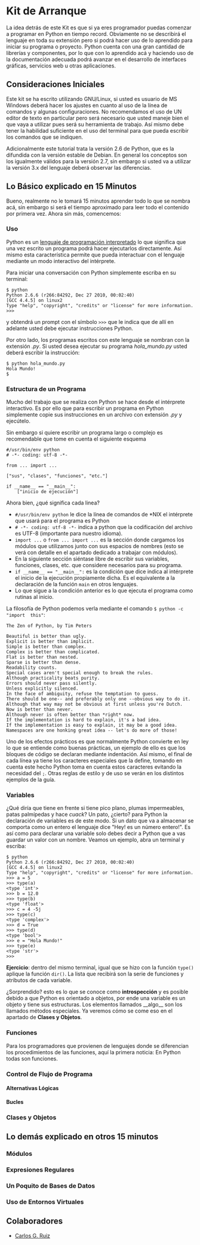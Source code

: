 # Kit de Arranque

La idea detrás de este Kit es que si ya eres programador puedas comenzar a 
programar en Python en tiempo record. Obviamente no se describirá el lenguaje en
toda su extensión pero si podrá hacer uso de lo aprendido para iniciar su 
programa o proyecto. Python cuenta con una gran cantidad de librerías y 
componentes, por lo que con lo aprendido acá y haciendo uso de la documentación
adecuada podrá avanzar en el desarrollo de interfaces gráficas, servicios web u
otras aplicaciones.

## Consideraciones Iniciales

Este kit se ha escrito utilizando GNU/Linux, si usted es usuario de MS Windows
deberá hacer los ajustes en cuanto al uso de la línea de comandos y algunas
configuraciones. No recomendamos el uso de UN editor de texto en particular pero
será necesario que usted maneje bien el que vaya a utilizar pues será su 
herramienta de trabajo. Así mismo debe tener la habilidad suficiente en el uso
del terminal para que pueda escribir los comandos que se indiquen. 

Adicionalmente este tutorial trata la versión 2.6 de Python, que es la difundida
con la versión estable de Debian. En general los conceptos son los igualmente
válidos para la versión 2.7, sin embargo si usted va a utilizar la versión 3.x
del lenguaje deberá observar las diferencias.

## Lo Básico explicado en 15 Minutos

Bueno, realmente no le tomará 15 minutos aprender todo lo que se nombra acá, 
sin embargo si será el tiempo aproximado para leer todo el contenido por 
primera vez. Ahora sin más, comencemos:

### Uso

Python es un [lenguaje de programación interpretado][lenguaje-interpretado] lo
que significa que una vez escrito un programa podrá hacer ejecutarlos 
directamente. Así mismo esta característica permite que pueda interactuar con
el lenguaje mediante un modo interactivo del intérprete.

Para iniciar una conversación con Python simplemente escriba en su terminal:

    $ python
    Python 2.6.6 (r266:84292, Dec 27 2010, 00:02:40) 
    [GCC 4.4.5] on linux2
    Type "help", "copyright", "credits" or "license" for more information.
    >>> 

y obtendrá un prompt con el símbolo `>>>` que le indica que de allí en 
adelante usted debe ejecutar instrucciones Python.

Por otro lado, los programas escritos con este lenguaje se nombran con la
extensión *.py*. Si usted desea ejecutar su programa *hola_mundo.py* usted 
deberá escribir la instrucción:

    $ python hola_mundo.py
    Hola Mundo!
    $


### Estructura de un Programa

Mucho del trabajo que se realiza con Python se hace desde el intérprete 
interactivo. Es por ello que para escribir un programa en Python simplemente
copie sus instrucciones en un archivo con extensión *.py* y ejecútelo.

Sin embargo si quiere escribir un programa largo o complejo es recomendable
que tome en cuenta el siguiente esquema

    #/usr/bin/env python
    # -*- coding: utf-8 -*-
    
    from ... import ...

    ["sus", "clases", "funciones", "etc."]
    
    if __name__ == "__main__":
        ["inicio de ejecución"]

Ahora bien, ¿qué significa cada linea?

* `#/usr/bin/env python` le dice la línea de comandos de \*NIX el intérprete
que usará para el programa es Python
* `# -*- coding: utf-8 -*-` indica a python que la codificación del archivo
es UTF-8 (importante para nuestro idioma).
* `import ...` o `from ... import ...` es la sección donde cargamos los módulos
que utilizamos junto con sus espacios de nombres (esto se verá con detalle en
el apartado dedicado a trabajar con módulos).
* En la siguiente sección siéntase libre de escribir sus variables, funciones,
clases, etc. que considere necesarios para su programa.
* `if __name__ == "__main__":` es la condición que dice indica al intérprete
el inicio de la ejecución propiamente dicha. Es el equivalente a la 
declaración de la función `main` en otros lenguajes.
* Lo que sigue a la condición anterior es lo que ejecuta el programa como
rutinas al inicio.

La filosofía de Python podemos verla mediante el comando `$ python -c "import 
this"`:

    The Zen of Python, by Tim Peters

    Beautiful is better than ugly.
    Explicit is better than implicit.
    Simple is better than complex.
    Complex is better than complicated.
    Flat is better than nested.
    Sparse is better than dense.
    Readability counts.
    Special cases aren't special enough to break the rules.
    Although practicality beats purity.
    Errors should never pass silently.
    Unless explicitly silenced.
    In the face of ambiguity, refuse the temptation to guess.
    There should be one-- and preferably only one --obvious way to do it.
    Although that way may not be obvious at first unless you're Dutch.
    Now is better than never.
    Although never is often better than *right* now.
    If the implementation is hard to explain, it's a bad idea.
    If the implementation is easy to explain, it may be a good idea.
    Namespaces are one honking great idea -- let's do more of those!

Uno de los efectos prácticos es que normalmente Python convierte en ley lo que
se entiende como buenas prácticas, un ejemplo de ello es que los bloques de 
código se declaran mediante indentación. Así mismo, el final de cada línea 
ya tiene los caracteres especiales que la define, tomando en cuenta este hecho
Python toma en cuenta estos caracteres evitando la necesidad del `;`. Otras 
reglas de estilo y de uso se verán en los distintos ejemplos de la guía.

### Variables

¿Qué diría que tiene en frente si tiene pico plano, plumas impermeables, patas
palmípedas y hace _cuack_? Un pato, ¿cierto? para Python la declaración de
variables es de este modo. Si un dato que va a almacenar se comporta como un 
entero el lenguaje dice "Hey! es un número entero!". Es así como para declarar
una variable solo debes decir a Python que a vas guardar un valor con un
nombre. Veamos un ejemplo, abra un terminal y escriba:

    $ python
    Python 2.6.6 (r266:84292, Dec 27 2010, 00:02:40) 
    [GCC 4.4.5] on linux2
    Type "help", "copyright", "credits" or "license" for more information.
    >>> a = 5
    >>> type(a)
    <type 'int'>
    >>> b = 12.0
    >>> type(b)
    <type 'float'>
    >>> c = 4 -5j
    >>> type(c)
    <type 'complex'>
    >>> d = True
    >>> type(d)
    <type 'bool'>
    >>> e = "Hola Mundo!"
    >>> type(e)
    <type 'str'>
    >>>

__Ejercicio__: dentro del mismo terminal, igual que se hizo con la función
`type()` aplique la función `dir()`. La lista que recibirá son la serie de
funciones y atributos de cada variable.

¿Sorprendido? esto es lo que se conoce como __introspección__ y es posible
debido a que Python es orientado a objetos, por ende una variable es un
objeto y tiene sus estructuras. Los elementos llamados \_\_algo\_\_ son los
llamados métodos especiales. Ya veremos cómo se come eso en el apartado de
__Clases y Objetos__.

### Funciones

Para los programadores que provienen de lenguajes donde se diferencian los 
procedimientos de las funciones, aquí la primera noticia: En Python todas son
funciones. 


### Control de Flujo de Programa

#### Alternativas Lógicas

#### Bucles

### Clases y Objetos

## Lo demás explicado en otros 15 minutos

### Módulos

### Expresiones Regulares 

### Un Poquito de Bases de Datos

### Uso de Entornos Virtuales


## Colaboradores

* [Carlos G. Ruiz](http://atmantree.com)


[lenguaje-interpretado]: http://es.wikipedia.org/wiki/Lenguaje_de_programaci%C3%B3n_interpretado 


